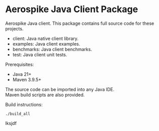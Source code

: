 Aerospike Java Client Package
=============================

Aerospike Java client.  This package contains full source code for these projects.

* client:      Java native client library.
* examples:    Java client examples.
* benchmarks:  Java client benchmarks.
* test:        Java client unit tests.

Prerequisites:

* Java 21+
* Maven 3.9.5+

The source code can be imported into any Java IDE.  
Maven build scripts are also provided.

Build instructions:

    ./build_all
lksjdf
